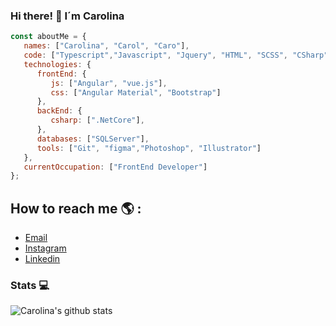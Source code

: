 ### Hi there! 👋 I´m Carolina

<!--
**bastetsama/bastetsama** is a ✨ _special_ ✨ repository because its `README.md` (this file) appears on your GitHub profile.

Here are some ideas to get you started:

- 🔭 I’m currently working on ...
- 🌱 I’m currently learning ...
- 👯 I’m looking to collaborate on ...
- 🤔 I’m looking for help with ...
- 💬 Ask me about ...
- 📫 How to reach me: ...
- 😄 Pronouns: ...
- ⚡ Fun fact: ...
-->

```js
const aboutMe = {
   names: ["Carolina", "Carol", "Caro"],
   code: ["Typescript","Javascript", "Jquery", "HTML", "SCSS", "CSharp", "Razor", "SQL"],
   technologies: {
      frontEnd: {
         js: ["Angular", "vue.js"],
         css: ["Angular Material", "Bootstrap"]
      },
      backEnd: {
         csharp: [".NetCore"],
      },
      databases: ["SQLServer"],
      tools: ["Git", "figma","Photoshop", "Illustrator"]
   },
   currentOccupation: ["FrontEnd Developer"]
};
```

 ## How to reach me :earth_americas: :
- [Email](mailto:cga39@yahoo.com.ar)
- [Instagram](https://www.instagram.com/carolina_eva_gonzalez/)
- [Linkedin](https://www.linkedin.com/in/carolina-gonzalez-4331112a)


### Stats 💻

![Carolina's github stats](https://github-readme-stats.vercel.app/api?username=Carolina-Eva&show_icons=true&title_color=fff&icon_color=b4004e&text_color=fff&bg_color=ff94c2)


